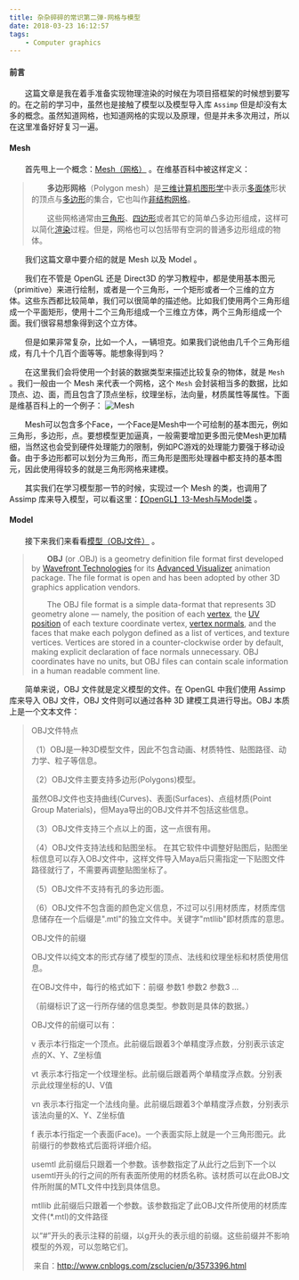 ```yaml
---
title: 杂杂碎碎的常识第二弹-网格与模型
date: 2018-03-23 16:12:57
tags:
	- Computer graphics
---
```


#### 前言

&emsp;&emsp;这篇文章是我在着手准备实现物理渲染的时候在为项目搭框架的时候想到要写的。在之前的学习中，虽然也是接触了模型以及模型导入库 `Assimp` 但是却没有太多的概念。虽然知道网格，也知道网格的实现以及原理，但是并未多次用过，所以在这里准备好好复习一遍。

<!--more-->

#### Mesh

&emsp;&emsp;首先甩上一个概念：[Mesh（网格）](https://en.wikipedia.org/wiki/Polygon_mesh) 。在维基百科中被这样定义：

> &emsp;&emsp;**多边形网格**（Polygon mesh）是[三维计算机图形学](https://zh.wikipedia.org/wiki/%E4%B8%89%E7%BB%B4%E8%AE%A1%E7%AE%97%E6%9C%BA%E5%9B%BE%E5%BD%A2%E5%AD%A6)中表示[多面体](https://zh.wikipedia.org/wiki/%E5%A4%9A%E9%9D%A2%E4%BD%93)形状的顶点与[多边形](https://zh.wikipedia.org/wiki/%E5%A4%9A%E8%BE%B9%E5%BD%A2)的集合，它也叫作[非结构网格](https://zh.wikipedia.org/wiki/%E9%9D%9E%E7%BB%93%E6%9E%84%E7%BD%91%E6%A0%BC)。
>
> &emsp;&emsp;这些网格通常由[三角形](https://zh.wikipedia.org/wiki/%E4%B8%89%E8%A7%92%E5%BD%A2)、[四边形](https://zh.wikipedia.org/wiki/%E5%9B%9B%E8%BE%B9%E5%BD%A2)或者其它的简单凸多边形组成，这样可以简化[渲染](https://zh.wikipedia.org/wiki/%E6%B8%B2%E6%9F%93)过程。但是，网格也可以包括带有空洞的普通多边形组成的物体。

&emsp;&emsp;我们这篇文章中要介绍的就是 Mesh 以及 Model 。

&emsp;&emsp;我们在不管是 OpenGL 还是 Direct3D 的学习教程中，都是使用基本图元（primitive）来进行绘制，或者是一个三角形，一个矩形或者一个三维的立方体。这些东西都比较简单，我们可以很简单的描述他。比如我们使用两个三角形组成一个平面矩形，使用十二个三角形组成一个三维立方体，两个三角形组成一个面。我们很容易想象得到这个立方体。

&emsp;&emsp;但是如果非常复杂，比如一个人，一辆坦克。如果我们说他由几千个三角形组成，有几十个几百个面等等。能想象得到吗？

&emsp;&emsp;在这里我们会将使用一个封装的数据类型来描述比较复杂的物体，就是 `Mesh` 。我们一般由一个 Mesh 来代表一个网格，这个 `Mesh` 会封装相当多的数据，比如顶点、边、面，而且包含了顶点坐标，纹理坐标，法向量，材质属性等属性。下面是维基百科上的一个例子：
![Mesh](https://image.ibb.co/fLFDAH/image.png)

&emsp;&emsp;Mesh可以包含多个Face，一个Face是Mesh中一个可绘制的基本图元，例如三角形，多边形，点。要想模型更加逼真，一般需要增加更多图元使Mesh更加精细，当然这也会受到硬件处理能力的限制，例如PC游戏的处理能力要强于移动设备。由于多边形都可以划分为三角形，而三角形是图形处理器中都支持的基本图元，因此使用得较多的就是三角形网格来建模。

&emsp;&emsp;其实我们在学习模型那一节的时候，实现过一个 Mesh 的类，也调用了 Assimp 库来导入模型，可以看这里：[【OpenGL】13-Mesh与Model类](https://blog.ksgin.com/2018/03/05/%E3%80%90opengl%E3%80%9113-mesh%E4%B8%8Emodel%E7%B1%BB/) 。

#### Model

&emsp;&emsp;接下来我们来看看[模型（OBJ文件）](https://en.wikipedia.org/wiki/Wavefront_.obj_file) 。

> &emsp;&emsp;**OBJ** (or .OBJ) is a geometry definition file format first developed by [Wavefront Technologies](https://en.wikipedia.org/wiki/Wavefront_Technologies) for its [Advanced Visualizer](https://en.wikipedia.org/wiki/The_Advanced_Visualizer) animation package. The file format is open and has been adopted by other 3D graphics application vendors.
>
> &emsp;&emsp;The OBJ file format is a simple data-format that represents 3D geometry alone — namely, the position of each [vertex](https://en.wikipedia.org/wiki/Vertex_(geometry)), the [UV position](https://en.wikipedia.org/wiki/UV_mapping) of each texture coordinate vertex, [vertex normals](https://en.wikipedia.org/wiki/Vertex_normal), and the faces that make each polygon defined as a list of vertices, and texture vertices. Vertices are stored in a counter-clockwise order by default, making explicit declaration of face normals unnecessary. OBJ coordinates have no units, but OBJ files can contain scale information in a human readable comment line.

&emsp;&emsp;简单来说，OBJ 文件就是定义模型的文件。在 OpenGL 中我们使用 Assimp 库来导入 OBJ 文件，OBJ 文件则可以通过各种 3D 建模工具进行导出。OBJ 本质上是一个文本文件：

> OBJ文件特点
>
> （1）OBJ是一种3D模型文件，因此不包含动画、材质特性、贴图路径、动力学、粒子等信息。
>
> （2）OBJ文件主要支持多边形(Polygons)模型。
>
> 虽然OBJ文件也支持曲线(Curves)、表面(Surfaces)、点组材质(Point Group Materials)，但Maya导出的OBJ文件并不包括这些信息。
>
> （3）OBJ文件支持三个点以上的面，这一点很有用。 　　　　
>
> （4）OBJ文件支持法线和贴图坐标。 在其它软件中调整好贴图后，贴图坐标信息可以存入OBJ文件中，这样文件导入Maya后只需指定一下贴图文件路径就行了，不需要再调整贴图坐标了。
>
> （5）OBJ文件不支持有孔的多边形面。
>
> （6）OBJ文件不包含面的颜色定义信息，不过可以引用材质库，材质库信息储存在一个后缀是".mtl"的独立文件中。关键字"mtllib"即材质库的意思。
>
>  
>
> OBJ文件的前缀
>
> OBJ文件以纯文本的形式存储了模型的顶点、法线和纹理坐标和材质使用信息。
>
> 在OBJ文件中，每行的格式如下：前缀  参数1 参数2 参数3 ...
>
> （前缀标识了这一行所存储的信息类型。参数则是具体的数据。）
>
> OBJ文件的前缀可以有：
>
> v 表示本行指定一个顶点。此前缀后跟着3个单精度浮点数，分别表示该定点的X、Y、Z坐标值
>
> vt 表示本行指定一个纹理坐标。此前缀后跟着两个单精度浮点数。分别表示此纹理坐标的U、V值
>
> vn 表示本行指定一个法线向量。此前缀后跟着3个单精度浮点数，分别表示该法向量的X、Y、Z坐标值
>
> f 表示本行指定一个表面(Face)。一个表面实际上就是一个三角形图元。此前缀行的参数格式后面将详细介绍。
>
> usemtl 此前缀后只跟着一个参数。该参数指定了从此行之后到下一个以usemtl开头的行之间的所有表面所使用的材质名称。该材质可以在此OBJ文件所附属的MTL文件中找到具体信息。
>
> mtllib 此前缀后只跟着一个参数。该参数指定了此OBJ文件所使用的材质库文件(*.mtl)的文件路径
>
> 以“#”开头的表示注释的前缀，以g开头的表示组的前缀。这些前缀并不影响模型的外观，可以忽略它们。
>
> ​									来自：http://www.cnblogs.com/zsclucien/p/3573396.html